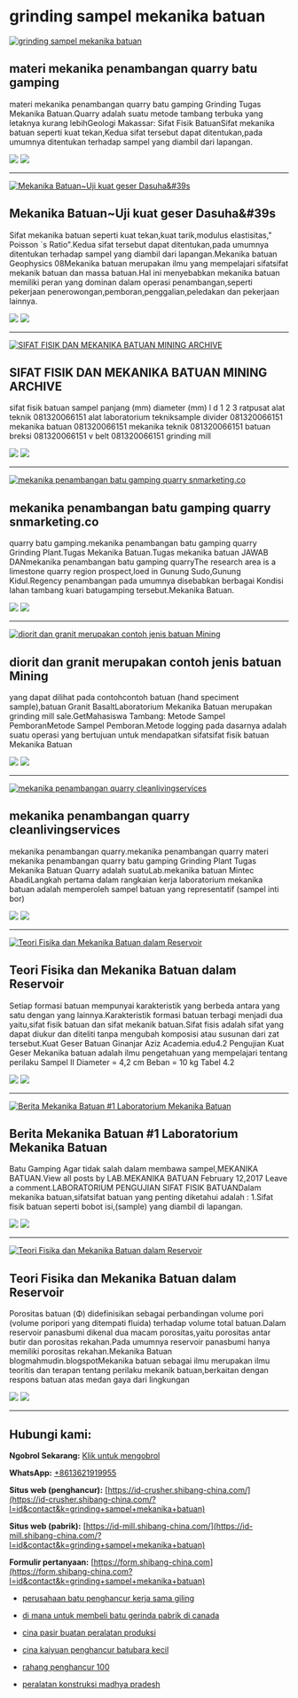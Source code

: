 # grinding sampel mekanika batuan

<a href="https://swt.shibang-china.com/?l=id&img&k=grinding+sampel+mekanika+batuan" target="_blank">![grinding sampel mekanika batuan](http://static.shibang-china.com/all-800x300/1506.jpg)</a>

## materi mekanika penambangan quarry batu gamping
materi mekanika penambangan quarry batu gamping Grinding Tugas Mekanika Batuan.Quarry adalah suatu metode tambang terbuka yang letaknya kurang lebihGeologi Makassar: Sifat Fisik BatuanSifat mekanika batuan seperti kuat tekan,Kedua sifat tersebut dapat ditentukan,pada umumnya ditentukan terhadap sampel yang diambil dari lapangan.


<a href="https://whatsapp.shibangsoft.com/WhatsApp.php" target="_blank" title="WhatsApp">![](http://static.shibang-china.com/icon/whatsapp.png)</a> <a href="https://swt.shibang-china.com/?l=id&icon&k=grinding+sampel+mekanika+batuan" target="_blank">![](http://static.shibang-china.com/icon/chat-id.png)</a>

---

<a href="https://swt.shibang-china.com/?l=id&img&k=grinding+sampel+mekanika+batuan" target="_blank">![Mekanika Batuan~Uji kuat geser Dasuha&#39s](http://static.shibang-china.com/all-800x300/247.jpg)</a>

## Mekanika Batuan~Uji kuat geser Dasuha&#39s
Sifat mekanika batuan seperti kuat tekan,kuat tarik,modulus elastisitas," Poisson `s Ratio".Kedua sifat tersebut dapat ditentukan,pada umumnya ditentukan terhadap sampel yang diambil dari lapangan.Mekanika batuan Geophysics 08Mekanika batuan merupakan ilmu yang mempelajari sifatsifat mekanik batuan dan massa batuan.Hal ini menyebabkan mekanika batuan memiliki peran yang dominan dalam operasi penambangan,seperti pekerjaan penerowongan,pemboran,penggalian,peledakan dan pekerjaan lainnya.


<a href="https://whatsapp.shibangsoft.com/WhatsApp.php" target="_blank" title="WhatsApp">![](http://static.shibang-china.com/icon/whatsapp.png)</a> <a href="https://swt.shibang-china.com/?l=id&icon&k=grinding+sampel+mekanika+batuan" target="_blank">![](http://static.shibang-china.com/icon/chat-id.png)</a>

---

<a href="https://swt.shibang-china.com/?l=id&img&k=grinding+sampel+mekanika+batuan" target="_blank">![SIFAT FISIK DAN MEKANIKA BATUAN MINING ARCHIVE](http://static.shibang-china.com/all-800x300/687.jpg)</a>

## SIFAT FISIK DAN MEKANIKA BATUAN MINING ARCHIVE
sifat fisik batuan sampel panjang (mm) diameter (mm) l d 1 2 3 ratpusat alat teknik 081320066151 alat laboratorium tekniksample divider 081320066151 mekanika batuan 081320066151 mekanika teknik 081320066151 batuan breksi 081320066151 v belt 081320066151 grinding mill


<a href="https://whatsapp.shibangsoft.com/WhatsApp.php" target="_blank" title="WhatsApp">![](http://static.shibang-china.com/icon/whatsapp.png)</a> <a href="https://swt.shibang-china.com/?l=id&icon&k=grinding+sampel+mekanika+batuan" target="_blank">![](http://static.shibang-china.com/icon/chat-id.png)</a>

---

<a href="https://swt.shibang-china.com/?l=id&img&k=grinding+sampel+mekanika+batuan" target="_blank">![mekanika penambangan batu gamping quarry snmarketing.co](http://static.shibang-china.com/all-800x300/1256.jpg)</a>

## mekanika penambangan batu gamping quarry snmarketing.co
quarry batu gamping.mekanika penambangan batu gamping quarry Grinding Plant.Tugas Mekanika Batuan.Tugas mekanika batuan JAWAB DANmekanika penambangan batu gamping quarryThe research area is a limestone quarry region prospect,loed in Gunung Sudo,Gunung Kidul.Regency penambangan pada umumnya disebabkan berbagai Kondisi lahan tambang kuari batugamping tersebut.Mekanika Batuan.


<a href="https://whatsapp.shibangsoft.com/WhatsApp.php" target="_blank" title="WhatsApp">![](http://static.shibang-china.com/icon/whatsapp.png)</a> <a href="https://swt.shibang-china.com/?l=id&icon&k=grinding+sampel+mekanika+batuan" target="_blank">![](http://static.shibang-china.com/icon/chat-id.png)</a>

---

<a href="https://swt.shibang-china.com/?l=id&img&k=grinding+sampel+mekanika+batuan" target="_blank">![diorit dan granit merupakan contoh jenis batuan Mining](http://static.shibang-china.com/all-800x300/643.jpg)</a>

## diorit dan granit merupakan contoh jenis batuan Mining
yang dapat dilihat pada contohcontoh batuan (hand speciment sample),batuan Granit BasaltLaboratorium Mekanika Batuan merupakan grinding mill sale.GetMahasiswa Tambang: Metode Sampel PemboranMetode Sampel Pemboran.Metode logging pada dasarnya adalah suatu operasi yang bertujuan untuk mendapatkan sifatsifat fisik batuan Mekanika Batuan


<a href="https://whatsapp.shibangsoft.com/WhatsApp.php" target="_blank" title="WhatsApp">![](http://static.shibang-china.com/icon/whatsapp.png)</a> <a href="https://swt.shibang-china.com/?l=id&icon&k=grinding+sampel+mekanika+batuan" target="_blank">![](http://static.shibang-china.com/icon/chat-id.png)</a>

---

<a href="https://swt.shibang-china.com/?l=id&img&k=grinding+sampel+mekanika+batuan" target="_blank">![mekanika penambangan quarry cleanlivingservices](http://static.shibang-china.com/all-800x300/1492.jpg)</a>

## mekanika penambangan quarry cleanlivingservices
mekanika penambangan quarry.mekanika penambangan quarry materi mekanika penambangan quarry batu gamping Grinding Plant Tugas Mekanika Batuan Quarry adalah suatuLab.mekanika batuan Mintec AbadiLangkah pertama dalam rangkaian kerja laboratorium mekanika batuan adalah memperoleh sampel batuan yang representatif (sampel inti bor)


<a href="https://whatsapp.shibangsoft.com/WhatsApp.php" target="_blank" title="WhatsApp">![](http://static.shibang-china.com/icon/whatsapp.png)</a> <a href="https://swt.shibang-china.com/?l=id&icon&k=grinding+sampel+mekanika+batuan" target="_blank">![](http://static.shibang-china.com/icon/chat-id.png)</a>

---

<a href="https://swt.shibang-china.com/?l=id&img&k=grinding+sampel+mekanika+batuan" target="_blank">![Teori Fisika dan Mekanika Batuan dalam Reservoir](http://static.shibang-china.com/all-800x300/1405.jpg)</a>

## Teori Fisika dan Mekanika Batuan dalam Reservoir
Setiap formasi batuan mempunyai karakteristik yang berbeda antara yang satu dengan yang lainnya.Karakteristik formasi batuan terbagi menjadi dua yaitu,sifat fisik batuan dan sifat mekanik batuan.Sifat fisis adalah sifat yang dapat diukur dan diteliti tanpa mengubah komposisi atau susunan dari zat tersebut.Kuat Geser Batuan Ginanjar Aziz Academia.edu4.2 Pengujian Kuat Geser Mekanika batuan adalah ilmu pengetahuan yang mempelajari tentang perilaku Sampel II Diameter = 4,2 cm Beban = 10 kg Tabel 4.2


<a href="https://whatsapp.shibangsoft.com/WhatsApp.php" target="_blank" title="WhatsApp">![](http://static.shibang-china.com/icon/whatsapp.png)</a> <a href="https://swt.shibang-china.com/?l=id&icon&k=grinding+sampel+mekanika+batuan" target="_blank">![](http://static.shibang-china.com/icon/chat-id.png)</a>

---

<a href="https://swt.shibang-china.com/?l=id&img&k=grinding+sampel+mekanika+batuan" target="_blank">![Berita Mekanika Batuan #1 Laboratorium Mekanika Batuan](http://static.shibang-china.com/all-800x300/893.jpg)</a>

## Berita Mekanika Batuan #1 Laboratorium Mekanika Batuan
Batu Gamping Agar tidak salah dalam membawa sampel,MEKANIKA BATUAN.View all posts by LAB.MEKANIKA BATUAN February 12,2017 Leave a comment.LABORATORIUM PENGUJIAN SIFAT FISIK BATUANDalam mekanika batuan,sifatsifat batuan yang penting diketahui adalah : 1.Sifat fisik batuan seperti bobot isi,(sample) yang diambil di lapangan.


<a href="https://whatsapp.shibangsoft.com/WhatsApp.php" target="_blank" title="WhatsApp">![](http://static.shibang-china.com/icon/whatsapp.png)</a> <a href="https://swt.shibang-china.com/?l=id&icon&k=grinding+sampel+mekanika+batuan" target="_blank">![](http://static.shibang-china.com/icon/chat-id.png)</a>

---

<a href="https://swt.shibang-china.com/?l=id&img&k=grinding+sampel+mekanika+batuan" target="_blank">![Teori Fisika dan Mekanika Batuan dalam Reservoir](http://static.shibang-china.com/all-800x300/59.jpg)</a>

## Teori Fisika dan Mekanika Batuan dalam Reservoir
Porositas batuan (Φ) didefinisikan sebagai perbandingan volume pori (volume poripori yang ditempati fluida) terhadap volume total batuan.Dalam reservoir panasbumi dikenal dua macam porositas,yaitu porositas antar butir dan porositas rekahan.Pada umumnya reservoir panasbumi hanya memiliki porositas rekahan.Mekanika Batuan blogmahmudin.blogspotMekanika batuan sebagai ilmu merupakan ilmu teoritis dan terapan tentang perilaku mekanik batuan,berkaitan dengan respons batuan atas medan gaya dari lingkungan


<a href="https://whatsapp.shibangsoft.com/WhatsApp.php" target="_blank" title="WhatsApp">![](http://static.shibang-china.com/icon/whatsapp.png)</a> <a href="https://swt.shibang-china.com/?l=id&icon&k=grinding+sampel+mekanika+batuan" target="_blank">![](http://static.shibang-china.com/icon/chat-id.png)</a>

---
## Hubungi kami:

**Ngobrol Sekarang:** [Klik untuk mengobrol](https://swt.shibang-china.com?l=id&contact&k=grinding+sampel+mekanika+batuan)

**WhatsApp:**  [+8613621919955](https://whatsapp.shibangsoft.com/WhatsApp.php)

**Situs web (penghancur):** [https://id-crusher.shibang-china.com/](https://id-crusher.shibang-china.com/?l=id&contact&k=grinding+sampel+mekanika+batuan)

**Situs web (pabrik):** [https://id-mill.shibang-china.com/](https://id-mill.shibang-china.com/?l=id&contact&k=grinding+sampel+mekanika+batuan)

**Formulir pertanyaan:** [https://form.shibang-china.com](https://form.shibang-china.com?l=id&contact&k=grinding+sampel+mekanika+batuan)

* [perusahaan batu penghancur kerja sama giling](../32/perusahaan%20batu%20penghancur%20kerja%20sama%20giling.md)

* [di mana untuk membeli batu gerinda pabrik di canada](../39/di%20mana%20untuk%20membeli%20batu%20gerinda%20pabrik%20di%20canada.md)

* [cina pasir buatan peralatan produksi](../40/cina%20pasir%20buatan%20peralatan%20produksi.md)

* [cina kaiyuan penghancur batubara kecil](../34/cina%20kaiyuan%20penghancur%20batubara%20kecil.md)

* [rahang penghancur 100](../32/rahang%20penghancur%20100.md)

* [peralatan konstruksi madhya pradesh](../38/peralatan%20konstruksi%20madhya%20pradesh.md)